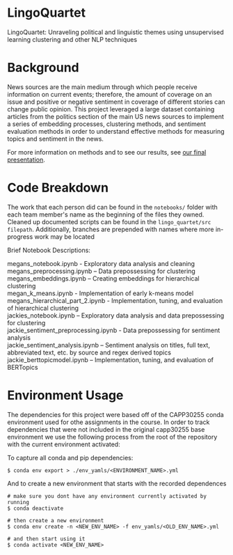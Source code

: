 # LingoQuartet
LingoQuartet: Unraveling political and linguistic themes using unsupervised learning clustering and other NLP techniques

# Background
News sources are the main medium through which people receive information on current events; therefore, the amount of coverage on an issue and positive or negative sentiment in coverage of different stories can change public opinion. This project leveraged a large dataset containing articles from the politics section of the main US news sources to implement a series of embedding processes, clustering methods, and sentiment evaluation methods in order to understand effective methods for measuring topics and sentiment in the news. 

For more information on methods and to see our results, see [our final presentation](./presentation/final_presentation.pdf).

# Code Breakdown
The work that each person did can be found in the `notebooks/` folder with each team member's name as the beginning of the files they owned. Cleaned up documented scripts can be found in the `lingo_quartet/src filepath`. Additionally, branches are prepended with names where more in-progress work may be located

Brief Notebook Descriptions: 

megans_notebook.ipynb - Exploratory data analysis and cleaning  
megans_preprocessing.ipynb – Data prepossessing for clustering  
megans_embeddings.ipynb – Creating embeddings for hierarchical clustering  
megan_k_means.ipynb - Implementation of early k-means model  
megans_hierarchical_part_2.ipynb - Implementation, tuning, and evaluation of hierarchical clustering  
jackies_notebook.ipynb – Exploratory data analysis and data prepossessing for clustering  
jackie_sentiment_preprocessing.ipynb - Data prepossessing for sentiment analysis  
jackie_sentiment_analysis.ipynb – Sentiment analysis on titles, full text, abbreviated text, etc. by source and regex derived topics  
jackie_berttopicmodel.ipynb – Implementation, tuning, and evaluation of BERTopics  



# Environment Usage
The dependencies for this project were based off of the CAPP30255 conda environment used for othe assignments in the course. In order to track dependencies that were not included in the original capp30255 base environment we use the following process from the root of the repository with the current environment activated:

To capture all conda and pip dependencies:

```
$ conda env export > ./env_yamls/<ENVIRONMENT_NAME>.yml 
```
And to create a new environment that starts with the recorded dependences
```
# make sure you dont have any environment currently activated by running
$ conda deactivate

# then create a new environment
$ conda env create -n <NEW_ENV_NAME> -f env_yamls/<OLD_ENV_NAME>.yml

# and then start using it
$ conda activate <NEW_ENV_NAME>
```
